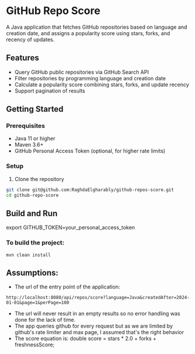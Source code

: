 # GitHub Repo Score

A Java application that fetches GitHub repositories based on language and creation date, and assigns a popularity score using stars, forks, and recency of updates.

## Features

- Query GitHub public repositories via GitHub Search API
- Filter repositories by programming language and creation date
- Calculate a popularity score combining stars, forks, and update recency
- Support pagination of results

## Getting Started

### Prerequisites

- Java 11 or higher
- Maven 3.6+
- GitHub Personal Access Token (optional, for higher rate limits)

### Setup

1. Clone the repository

```bash
git clone git@github.com:RaghdaElgharably/github-repos-score.git
cd github-repo-score
```
## Build and Run
export GITHUB_TOKEN=your_personal_access_token

### To build the project:
```
mvn clean install
```

## Assumptions:
- The url of the entry point of the application: 
```
http://localhost:8080/api/repos/score?language=Java&createdAfter=2024-01-01&page=1&perPage=100
```
- The url will never result in an empty results so no error handling was done for the lack of time.
- The app queries github for every request but as we are limited by github's rate limiter and max page, I assumed that's the right behavior
- The score equation is: double score = stars * 2.0 + forks + freshnessScore;